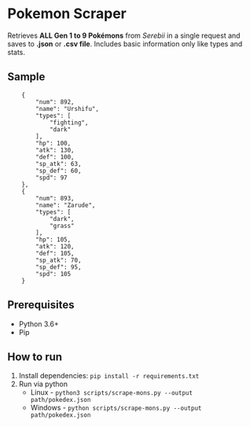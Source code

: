 # Pokemon Scraper

Retrieves **ALL Gen 1 to 9 Pokémons** from *Serebii* in a single request and saves to **.json** or **.csv file**. Includes basic information only like types and stats.

## Sample

```
    {
        "num": 892,
        "name": "Urshifu",
        "types": [
            "fighting",
            "dark"
        ],
        "hp": 100,
        "atk": 130,
        "def": 100,
        "sp_atk": 63,
        "sp_def": 60,
        "spd": 97
    },
    {
        "num": 893,
        "name": "Zarude",
        "types": [
            "dark",
            "grass"
        ],
        "hp": 105,
        "atk": 120,
        "def": 105,
        "sp_atk": 70,
        "sp_def": 95,
        "spd": 105
    }
```


## Prerequisites

* Python 3.6+
* Pip

## How to run

1. Install dependencies: `pip install -r requirements.txt`
2. Run via python
    * Linux - `python3 scripts/scrape-mons.py --output path/pokedex.json`
    * Windows - `python scripts/scrape-mons.py --output path/pokedex.json`
